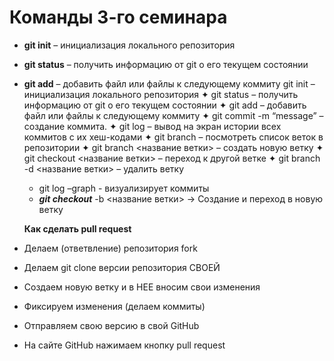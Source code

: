 # Команды 3-го семинара 

* **git init** – инициализация локального репозитория

* **git status** – получить информацию от git о его текущем состоянии

* **git add** – добавить файл или файлы к следующему коммиту
git init – инициализация локального репозитория
✦	git status – получить информацию от git о его текущем состоянии
✦	git add – добавить файл или файлы к следующему коммиту
✦	git commit -m “message” – создание коммита.
✦	git log – вывод на экран истории всех коммитов с их хеш-кодами
✦	git branch – посмотреть список веток в репозитории
✦	git branch <название ветки> – создать новую ветку
✦	git checkout <название ветки> – переход к другой ветке
✦	git branch -d <название ветки> – удалить ветку
	* git log –graph - визуализирует коммиты
	* ***git checkout*** -b <название ветки> -> Создание и переход в новую ветку


   **Как сделать pull request**

* Делаем   (ответвление) репозитория fork
* Делаем git clone   версии репозитория СВОЕЙ
* Создаем новую ветку и в НЕЕ вносим свои изменения
* Фиксируем изменения (делаем коммиты)
* Отправляем свою версию в свой GitHub
* На сайте GitHub нажимаем кнопку pull request